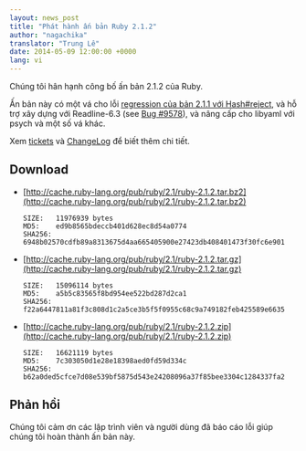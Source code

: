 ```yaml
---
layout: news_post
title: "Phát hành ấn bản Ruby 2.1.2"
author: "nagachika"
translator: "Trung Lê"
date: 2014-05-09 12:00:00 +0000
lang: vi
---
```


Chúng tôi hân hạnh công bố ấn bản 2.1.2 của Ruby.

Ấn bản này có một vá cho lỗi [regression của bản 2.1.1 với Hash#reject](/en/news/2014/03/10/regression-of-hash-reject-in-ruby-2-1-1/), và hỗ trợ xây dựng với Readline-6.3 (see [Bug #9578](https://bugs.ruby-lang.org/issues/9578)), và nâng cấp cho libyaml với psych và một số vá khác.

Xem [tickets](https://bugs.ruby-lang.org/projects/ruby-21/issues?set_filter=1&amp;status_id=5)
và [ChangeLog](http://svn.ruby-lang.org/repos/ruby/tags/v2_1_2/ChangeLog)
để biết thêm chi tiết.

## Download

* [http://cache.ruby-lang.org/pub/ruby/2.1/ruby-2.1.2.tar.bz2](http://cache.ruby-lang.org/pub/ruby/2.1/ruby-2.1.2.tar.bz2)

      SIZE:   11976939 bytes
      MD5:    ed9b8565bdeccb401d628ec8d54a0774
      SHA256: 6948b02570cdfb89a8313675d4aa665405900e27423db408401473f30fc6e901

* [http://cache.ruby-lang.org/pub/ruby/2.1/ruby-2.1.2.tar.gz](http://cache.ruby-lang.org/pub/ruby/2.1/ruby-2.1.2.tar.gz)

      SIZE:   15096114 bytes
      MD5:    a5b5c83565f8bd954ee522bd287d2ca1
      SHA256: f22a6447811a81f3c808d1c2a5ce3b5f5f0955c68c9a749182feb425589e6635

* [http://cache.ruby-lang.org/pub/ruby/2.1/ruby-2.1.2.zip](http://cache.ruby-lang.org/pub/ruby/2.1/ruby-2.1.2.zip)

      SIZE:   16621119 bytes
      MD5:    7c303050d1e28e18398aed0fd59d334c
      SHA256: b62a0ded5cfce7d08e539bf5875d543e24208096a37f85bee3304c1284337fa2

## Phản hồi

Chúng tôi cảm ơn các lập trình viên và người dùng đã báo cáo lỗi giúp chúng tôi
hoàn thành ấn bản này.
